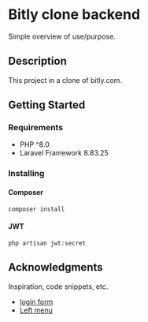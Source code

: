 # Bitly clone backend

Simple overview of use/purpose.

## Description

This project in a clone of bitly.com.

## Getting Started

### Requirements

* PHP ^8.0
* Laravel Framework 8.83.25

### Installing
#### Composer
```
composer install
```

#### JWT
```
php artisan jwt:secret
```
## Acknowledgments

Inspiration, code snippets, etc.
* [login form](https://codepen.io/frytyler/pen/nJYVEO)
* [Left menu](https://codepen.io/ahmadbassamemran/pen/eBEEjL)
